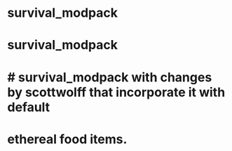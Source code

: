 # survival_modpack
# survival_modpack

# # survival_modpack with changes by scottwolff that incorporate it with default
# ethereal food items.
